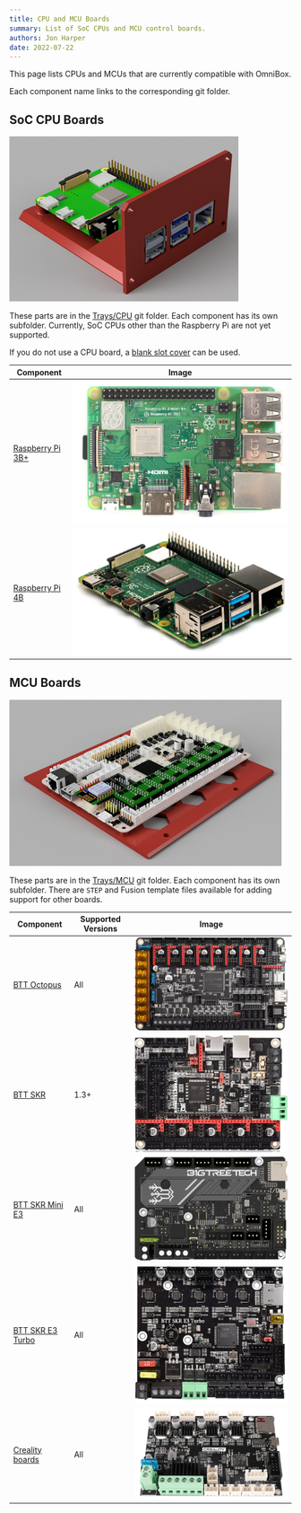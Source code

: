 ```yaml
---
title: CPU and MCU Boards
summary: List of SoC CPUs and MCU control boards.
authors: Jon Harper
date: 2022-07-22
---
```


This page lists CPUs and MCUs that are currently compatible with OmniBox.

Each component name links to the corresponding git folder.

## SoC CPU Boards

![render of a Raspberry Pi on a tray](img/examples/cpu.png)

These parts are in the [Trays/CPU][7] git folder. Each component has its own subfolder. Currently, SoC CPUs other than the Raspberry Pi are not yet supported.

If you do not use a CPU board, a [blank slot cover][6] can be used.

| Component             | Image |
|-----------------------|-------|
| [Raspberry Pi 3B+][1] | ![img](img/parts/rpi_3b_plus.jpg) |
| [Raspberry Pi 4B][2]  | ![img](img/parts/rpi_4b.jpg) |

## MCU Boards

![render of a BTT Octopus on a tray](img/examples/mcu.png)

These parts are in the [Trays/MCU][8] git folder. Each component has its own subfolder. There are `STEP` and Fusion template files available for adding support for other boards.

| Component             | Supported Versions | Image |
|-----------------------|----------|-------|
| [BTT Octopus][3]      | All      | ![img](img/parts/btt_octopus_1.jpg) |
| [BTT SKR][4]          | 1.3+     | ![img](img/parts/btt_skr_2.jpg) |
| [BTT SKR Mini E3][5]  | All      | ![img](img/parts/btt_skr_mini_e3_v3.jpg) |
| [BTT SKR E3 Turbo][5] | All      | ![img](img/parts/btt_skr_e3_turbo.jpg) |
| [Creality boards][5]  | All      | ![img](img/parts/creality_board.jpg) |

[1]: https://github.com/jon-harper/OmniBox/tree/main/Trays/CPURaspberry%20Pi%203B%20Plus
[2]: https://github.com/jon-harper/OmniBox/tree/main/Trays/CPU/Raspberry%20Pi%204B
[3]: https://github.com/jon-harper/OmniBox/tree/main/Trays/MCU/BTT%20Octopus
[4]: https://github.com/jon-harper/OmniBox/tree/main/Trays/MCU/BTT%20SKR
[5]: https://github.com/jon-harper/OmniBox/tree/main/Trays/MCU/BTT%20SKR%20E3
[6]: https://github.com/jon-harper/OmniBox/tree/main/Trays/CPU/Unused%20Tray%20Cover
[7]: https://github.com/jon-harper/OmniBox/tree/main/Trays/CPU
[8]: https://github.com/jon-harper/OmniBox/tree/main/Trays/MCU